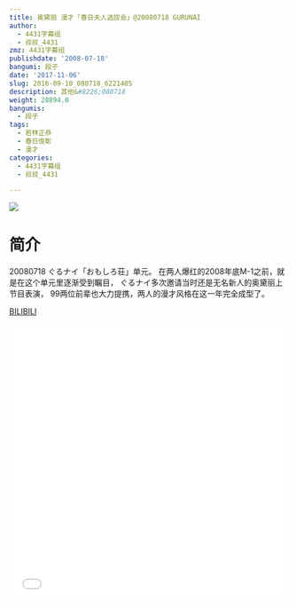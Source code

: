 ```yaml
---
title: 奥黛丽 漫才「春日夫人选拔会」@20080718 GURUNAI
author:
  - 4431字幕组
  - 叔叔_4431
zmz: 4431字幕组
publishdate: '2008-07-18'
bangumi: 段子
date: '2017-11-06'
slug: 2016-09-10_080718_6221405
description: 其他&#8226;080718
weight: 28894.0
bangumis:
  - 段子
tags:
  - 若林正恭
  - 春日俊彰
  - 漫才
categories:
  - 4431字幕组
  - 叔叔_4431

---
```

![](https://i.imgur.com/d6Mbxr2.png)
# 简介  
20080718 ぐるナイ「おもしろ荘」单元。
在两人爆红的2008年底M-1之前，就是在这个单元里逐渐受到瞩目，
ぐるナイ多次邀请当时还是无名新人的奥黛丽上节目表演，
99两位前辈也大力提携，两人的漫才风格在这一年完全成型了。


  [BILIBILI](https://www.bilibili.com/video/av6221405/)

  <iframe src="//www.bilibili.com/blackboard/player.html?cid=10105439&aid=6221405" width="100%" height="500" frameborder="0" allowfullscreen="allowfullscreen"></iframe>
